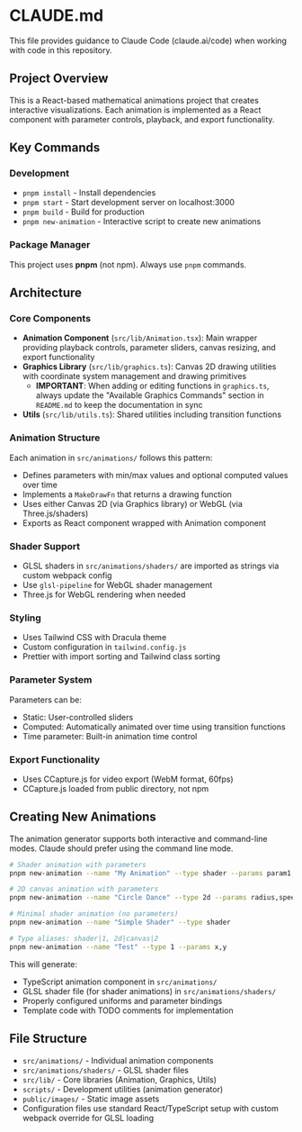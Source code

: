 # CLAUDE.md

This file provides guidance to Claude Code (claude.ai/code) when working with code in this repository.

## Project Overview

This is a React-based mathematical animations project that creates interactive visualizations. Each animation is implemented as a React component with parameter controls, playback, and export functionality.

## Key Commands

### Development
- `pnpm install` - Install dependencies
- `pnpm start` - Start development server on localhost:3000
- `pnpm build` - Build for production
- `pnpm new-animation` - Interactive script to create new animations

### Package Manager
This project uses **pnpm** (not npm). Always use `pnpm` commands.

## Architecture

### Core Components
- **Animation Component** (`src/lib/Animation.tsx`): Main wrapper providing playback controls, parameter sliders, canvas resizing, and export functionality
- **Graphics Library** (`src/lib/graphics.ts`): Canvas 2D drawing utilities with coordinate system management and drawing primitives
  - **IMPORTANT**: When adding or editing functions in `graphics.ts`, always update the "Available Graphics Commands" section in `README.md` to keep the documentation in sync
- **Utils** (`src/lib/utils.ts`): Shared utilities including transition functions

### Animation Structure
Each animation in `src/animations/` follows this pattern:
- Defines parameters with min/max values and optional computed values over time
- Implements a `MakeDrawFn` that returns a drawing function
- Uses either Canvas 2D (via Graphics library) or WebGL (via Three.js/shaders)
- Exports as React component wrapped with Animation component

### Shader Support
- GLSL shaders in `src/animations/shaders/` are imported as strings via custom webpack config
- Use `glsl-pipeline` for WebGL shader management
- Three.js for WebGL rendering when needed

### Styling
- Uses Tailwind CSS with Dracula theme
- Custom configuration in `tailwind.config.js`
- Prettier with import sorting and Tailwind class sorting

### Parameter System
Parameters can be:
- Static: User-controlled sliders
- Computed: Automatically animated over time using transition functions
- Time parameter: Built-in animation time control

### Export Functionality
- Uses CCapture.js for video export (WebM format, 60fps)
- CCapture.js loaded from public directory, not npm

## Creating New Animations

The animation generator supports both interactive and command-line modes. Claude should prefer using the command line mode.

```bash
# Shader animation with parameters
pnpm new-animation --name "My Animation" --type shader --params param1,param2,param3

# 2D canvas animation with parameters
pnpm new-animation --name "Circle Dance" --type 2d --params radius,speed

# Minimal shader animation (no parameters)
pnpm new-animation --name "Simple Shader" --type shader

# Type aliases: shader|1, 2d|canvas|2
pnpm new-animation --name "Test" --type 1 --params x,y
```

This will generate:
- TypeScript animation component in `src/animations/`
- GLSL shader file (for shader animations) in `src/animations/shaders/`
- Properly configured uniforms and parameter bindings
- Template code with TODO comments for implementation

## File Structure
- `src/animations/` - Individual animation components
- `src/animations/shaders/` - GLSL shader files
- `src/lib/` - Core libraries (Animation, Graphics, Utils)
- `scripts/` - Development utilities (animation generator)
- `public/images/` - Static image assets
- Configuration files use standard React/TypeScript setup with custom webpack override for GLSL loading
